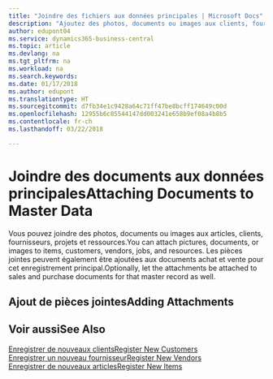 ```yaml
---
title: "Joindre des fichiers aux données principales | Microsoft Docs"
description: "Ajoutez des photos, documents ou images aux clients, fournisseurs et autres enregistrements principaux, ou ajoutez-les en pièces jointes aux factures."
author: edupont04
ms.service: dynamics365-business-central
ms.topic: article
ms.devlang: na
ms.tgt_pltfrm: na
ms.workload: na
ms.search.keywords: 
ms.date: 01/17/2018
ms.author: edupont
ms.translationtype: HT
ms.sourcegitcommit: d7fb34e1c9428a64c71ff47be8bcff174649c00d
ms.openlocfilehash: 12955b6c85544147dd003241e658b9ef08a4b8b5
ms.contentlocale: fr-ch
ms.lasthandoff: 03/22/2018

---
```

# <a name="attaching-documents-to-master-data"></a><span data-ttu-id="aa233-103">Joindre des documents aux données principales</span><span class="sxs-lookup"><span data-stu-id="aa233-103">Attaching Documents to Master Data</span></span>
<span data-ttu-id="aa233-104">Vous pouvez joindre des photos, documents ou images aux articles, clients, fournisseurs, projets et ressources.</span><span class="sxs-lookup"><span data-stu-id="aa233-104">You can attach pictures, documents, or images to items, customers, vendors, jobs, and resources.</span></span> <span data-ttu-id="aa233-105">Les pièces jointes peuvent également être ajoutées aux documents achat et vente pour cet enregistrement principal.</span><span class="sxs-lookup"><span data-stu-id="aa233-105">Optionally, let the attachments be attached to sales and purchase documents for that master record as well.</span></span>  

## <a name="adding-attachments"></a><span data-ttu-id="aa233-106">Ajout de pièces jointes</span><span class="sxs-lookup"><span data-stu-id="aa233-106">Adding Attachments</span></span>


## <a name="see-also"></a><span data-ttu-id="aa233-107">Voir aussi</span><span class="sxs-lookup"><span data-stu-id="aa233-107">See Also</span></span>
[<span data-ttu-id="aa233-108">Enregistrer de nouveaux clients</span><span class="sxs-lookup"><span data-stu-id="aa233-108">Register New Customers</span></span>](sales-how-register-new-customers.md)  
[<span data-ttu-id="aa233-109">Enregistrer un nouveau fournisseur</span><span class="sxs-lookup"><span data-stu-id="aa233-109">Register New Vendors</span></span>](purchasing-how-register-new-vendors.md)  
[<span data-ttu-id="aa233-110">Enregistrer de nouveaux articles</span><span class="sxs-lookup"><span data-stu-id="aa233-110">Register New Items</span></span>](inventory-how-register-new-items.md)  

